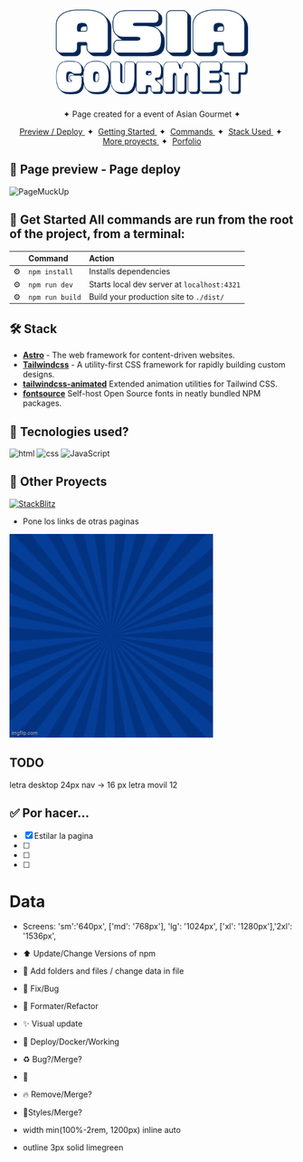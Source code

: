 <div align='center'>
	<h1>
		<img src='public/logo.svg' height='150px' width='auto' />
	</h1>
	<p> ✦ Page created for a event of Asian Gourmet ✦</p>
</div>

<div align='center'>
	<a href='#' target='_blank'> Preview / Deploy </a>
	<span>&nbsp;✦&nbsp;</span>
	<a href='#'> Getting Started </a>
	<span>&nbsp;✦&nbsp;</span>
	<a href='#'> Commands </a>
	<span>&nbsp;✦&nbsp;</span>
	<a href='#'> Stack Used </a>
	<span>&nbsp;✦&nbsp;</span>
	<a href='#'> More proyects </a>
	<span>&nbsp;✦&nbsp;</span>
	<a href='#'> Porfolio </a>
</div>

## 📜 Page preview - Page deploy

![PageMuckUp](https://github.com/withastro/astro/assets/2244813/a0a5533c-a856-4198-8470-2d67b1d7c554)

## 🚀 Get Started All commands are run from the root of the project, from a terminal:

|     | Command         | Action                                      |
| :-- | :-------------- | :------------------------------------------ |
| ⚙️  | `npm install`   | Installs dependencies                       |
| ⚙️  | `npm run dev`   | Starts local dev server at `localhost:4321` |
| ⚙️  | `npm run build` | Build your production site to `./dist/`     |

## 🛠️ Stack

- [**Astro**](https://astro.build/) - The web framework for content-driven websites.
- [**Tailwindcss**](https://tailwindcss.com/) - A utility-first CSS framework for rapidly building
  custom designs.
- [**tailwindcss-animated**](https://github.com/new-data-services/tailwindcss-animated) Extended
  animation utilities for Tailwind CSS.
- [**fontsource**](https://fontsource.org/) Self-host Open Source fonts in neatly bundled NPM
  packages.

## 👀 Tecnologies used?

![html](https://img.shields.io/badge/HTML-ff8000?style=for-the-badge&logo=html5&logoColor=white)
![css](https://img.shields.io/badge/CSS-00aae4?&style=for-the-badge&logo=css3&logoColor=white)
![JavaScript](https://img.shields.io/badge/JavaScript-Ffff00?style=for-the-badge&logo=javascript&logoColor=black)

## 💫 Other Proyects

[![StackBlitz](https://developer.stackblitz.com/img/open_in_stackblitz.svg)](https://stackblitz.com/github/withastro/astro/tree/latest/examples/basics)

- Pone los links de otras paginas

[![PageMuckUp](./public/Asia-giff.gif)](link)

## TODO

letra desktop 24px nav -> 16 px letra movil 12

## ✅ Por hacer...

- [x] Estilar la pagina
- [ ]
- [ ]
- [ ]

# Data

- Screens: 'sm':'640px', ['md': '768px'], 'lg': '1024px', ['xl': '1280px'],'2xl': '1536px',

- ⬆️ Update/Change Versions of npm
- 🔧 Add folders and files / change data in file
- 🐛 Fix/Bug
- 💄 Formater/Refactor
- ✨ Visual update
- 👷 Deploy/Docker/Working

- ♻️ Bug?/Merge?
- 📎
- 🔥 Remove/Merge?
- 🎉Styles/Merge?

- width min(100%-2rem, 1200px) inline auto
- outline 3px solid limegreen
